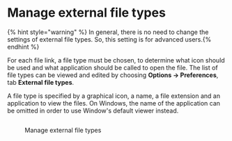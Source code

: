 # Manage external file types

{% hint style="warning" %}
In general, there is no need to change the settings of external file types. So, this setting is for advanced users.​
{% endhint %}

For each file link, a file type must be chosen, to determine what icon should be used and what application should be called to open the file. The list of file types can be viewed and edited by choosing **Options → Preferences**, tab **External file types**.

A file type is specified by a graphical icon, a name, a file extension and an application to view the files. On Windows, the name of the application can be omitted in order to use Window's default viewer instead.

<figure><img src="../.gitbook/assets/Manage external file types.png" alt=""><figcaption><p>Manage external file types</p></figcaption></figure>
